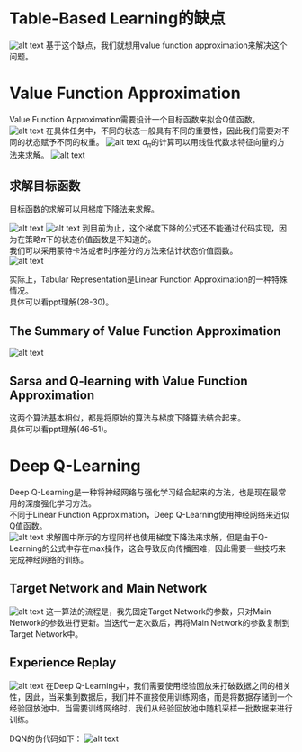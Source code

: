 # Table-Based Learning的缺点
![alt text](../images/Tabular_Learning.png)
基于这个缺点，我们就想用value function approximation来解决这个问题。

# Value Function Approximation
Value Function Approximation需要设计一个目标函数来拟合Q值函数。
![alt text](../images/Value_Function_Approximation.png)
在具体任务中，不同的状态一般具有不同的重要性，因此我们需要对不同的状态赋予不同的权重。
![alt text](../images/Value_Function_Approximation_2.png)
$d_{\pi}$的计算可以用线性代数求特征向量的方法来求解。
![alt text](../images/Value_Function_Approximation_3.png)

## 求解目标函数
目标函数的求解可以用梯度下降法来求解。

![alt text](../images/Value_Function_Approximation_4.png)
![alt text](../images/Value_Function_Approximation_5.png)
到目前为止，这个梯度下降的公式还不能通过代码实现，因为在策略$\pi$下的状态价值函数是不知道的。<br>
我们可以采用蒙特卡洛或者时序差分的方法来估计状态价值函数。<br>
![alt text](../images/Value_Function_Approximation_6.png)

实际上，Tabular Representation是Linear Function Approximation的一种特殊情况。<br>
具体可以看ppt理解(28-30)。

## The Summary of Value Function Approximation
![alt text](../images/Value_Function_Approximation_Summary.png)

## Sarsa and Q-learning with Value Function Approximation
这两个算法基本相似，都是将原始的算法与梯度下降算法结合起来。<br>
具体可以看ppt理解(46-51)。

# Deep Q-Learning
Deep Q-Learning是一种将神经网络与强化学习结合起来的方法，也是现在最常用的深度强化学习方法。<br>
不同于Linear Function Approximation，Deep Q-Learning使用神经网络来近似Q值函数。<br>
![alt text](../images/Deep_Q_Learning.png)
求解图中所示的方程同样也使用梯度下降法来求解，但是由于Q-Learning的公式中存在max操作，这会导致反向传播困难，因此需要一些技巧来完成神经网络的训练。

## Target Network and Main Network
![alt text](../images/Deep_Q_Learning_2.png)
这一算法的流程是，我先固定Target Network的参数，只对Main Network的参数进行更新。当迭代一定次数后，再将Main Network的参数复制到Target Network中。<br>

## Experience Replay
![alt text](../images/Deep_Q_Learning_3.png)
在Deep Q-Learning中，我们需要使用经验回放来打破数据之间的相关性，因此，当采集到数据后，我们并不直接使用训练网络，而是将数据存储到一个经验回放池中。当需要训练网络时，我们从经验回放池中随机采样一批数据来进行训练。<br>

DQN的伪代码如下：
![alt text](../images/DQN_Pseudo_Code.png)
